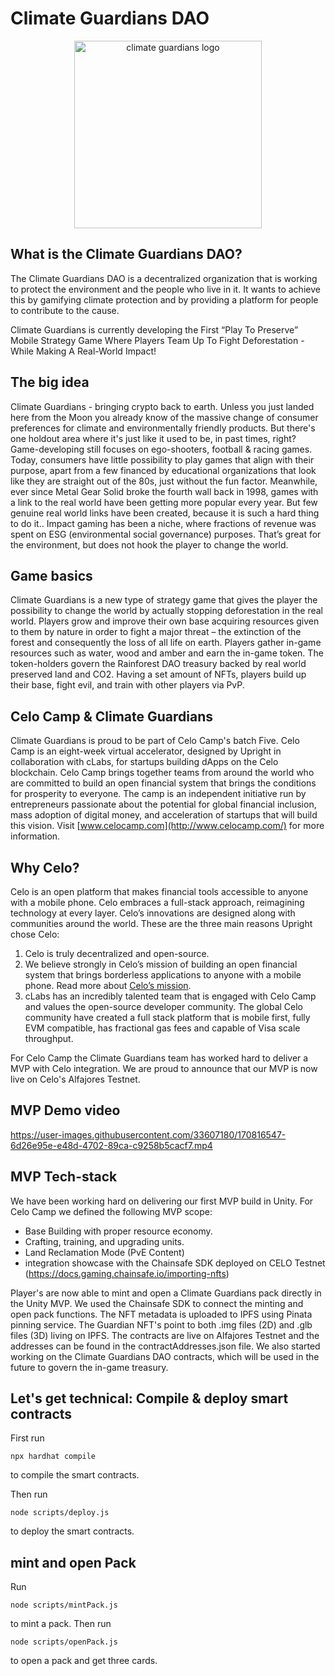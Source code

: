 # Climate Guardians DAO

<p align="center">
  <a href="https://climateguardians.io/">
    <img src="https://climateguardians.io/wp-content/uploads/2022/05/logoname-1.png" alt="climate guardians logo" title="Go to climateguardians.io" width="300" style="border:none;"/>
  </a>
</p>

## What is the Climate Guardians DAO?
The Climate Guardians DAO is a decentralized organization that is working to protect the environment and the people who live in it. It wants to achieve this by gamifying climate protection and by providing a platform for people to contribute to the cause. 

Climate Guardians is currently developing the First “Play To Preserve” Mobile Strategy Game Where Players Team Up To Fight Deforestation - While Making A Real-World Impact! 

## The big idea
Climate Guardians - bringing crypto back to earth. Unless you just landed here from the Moon you already know of the massive change of consumer preferences for climate and environmentally friendly products. But there's one holdout area where it's just like it used to be, in past times, right? Game-developing still focuses on ego-shooters, football & racing games. Today, consumers have little possibility to play games that align with their purpose, apart from a few financed by educational organizations that look like they are straight out of the 80s, just without the fun factor. Meanwhile, ever since Metal Gear Solid broke the fourth wall back in 1998, games with a link to the real world have been getting more popular every year. But few genuine real world links have been created, because it is such a hard thing to do it.. Impact gaming has been a niche, where fractions of revenue was spent on ESG (environmental social governance)  purposes. That’s great for the environment, but does not hook the player to change the world.

## Game basics
Climate Guardians is a new type of strategy game that gives the player the possibility to change the world by actually stopping deforestation in the real world. Players grow and improve their own base acquiring resources given to them by nature in order to fight a major threat – the extinction of the forest and consequently the loss of all life on earth. Players gather in-game resources such as water, wood and amber and earn the in-game token. The token-holders govern the Rainforest DAO treasury backed by real world preserved land and CO2. Having a set amount of NFTs, players build up their base, fight evil, and train with other players via PvP. 

## Celo Camp & Climate Guardians
Climate Guardians is proud to be part of Celo Camp's batch Five. Celo Camp is an eight-week virtual accelerator, designed by Upright in collaboration with cLabs, for startups building dApps on the Celo blockchain. Celo Camp brings together teams from around the world who are committed to build an open financial system that brings the conditions for prosperity to everyone. The camp is an independent initiative run by entrepreneurs passionate about the potential for global financial inclusion, mass adoption of digital money, and acceleration of startups that will build this vision. Visit [www.celocamp.com](http://www.celocamp.com/) for more information.

## Why Celo?
Celo is an open platform that makes financial tools accessible to anyone with a mobile phone. Celo embraces a full-stack approach, reimagining technology at every layer. Celo’s innovations are designed along with communities around the world. These are the three main reasons Upright chose Celo:

1. Celo is truly decentralized and open-source.
2. We believe strongly in Celo’s mission of building an open financial system that brings borderless applications to anyone with a mobile phone. Read more about [Celo’s mission](https://celo.org/about).
3. cLabs has an incredibly talented team that is engaged with Celo Camp and values the open-source developer community. The global Celo community have created a full stack platform that is mobile first, fully EVM compatible, has fractional gas fees and capable of Visa scale throughput.

For Celo Camp the Climate Guardians team has worked hard to deliver a MVP with Celo integration. We are proud to announce that our MVP is now live on Celo's Alfajores Testnet.

## MVP Demo video

https://user-images.githubusercontent.com/33607180/170816547-6d26e95e-e48d-4702-89ca-c9258b5cacf7.mp4

## MVP Tech-stack
We have been working hard on delivering our first MVP build in Unity. For Celo Camp we defined the following MVP scope:

- Base Building with proper resource economy.
- Crafting, training, and upgrading units.
- Land Reclamation Mode (PvE Content)
- integration showcase with the Chainsafe SDK deployed on CELO Testnet (https://docs.gaming.chainsafe.io/importing-nfts)

Player's are now able to mint and open a Climate Guardians pack directly in the Unity MVP. We used the Chainsafe SDK to connect the minting and open pack functions. The NFT metadata is uploaded to IPFS using Pinata pinning service. The Guardian NFT's point to both .img files (2D) and .glb files (3D) living on IPFS. The contracts are live on Alfajores Testnet and the addresses can be found in the contractAddresses.json file. We also started working on the Climate Guardians DAO contracts, which will be used in the future to govern the in-game treasury.

## Let's get technical: Compile & deploy smart contracts

First run

```
npx hardhat compile
```

to compile the smart contracts.

Then run

```
node scripts/deploy.js
```

to deploy the smart contracts.

## mint and open Pack

Run

```
node scripts/mintPack.js
```

to mint a pack. Then run 

```
node scripts/openPack.js
```
to open a pack and get three cards.
